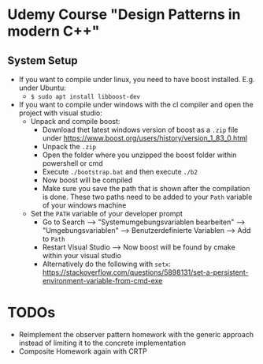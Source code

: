 # Udemy Course "Design Patterns in modern C++"

## System Setup
+ If you want to compile under linux, you need to have boost installed. E.g. under Ubuntu:
	- `$ sudo apt install libboost-dev`
+ If you want to compile under windows with the cl compiler and open the project with visual studio:
	- Unpack and compile boost:
		* Download thet latest windows version of boost as a `.zip` file under https://www.boost.org/users/history/version_1_83_0.html
		* Unpack the `.zip`
		* Open the folder where you unzipped the boost folder within powershell or cmd
		* Execute `./bootstrap.bat` and then execute `./b2`
		* Now boost will be compiled
		* Make sure you save the path that is shown after the compilation is done. These two paths need to be added to your `Path` variable of your windows machine
	- Set the `PATH` variable of your developer prompt
		* Go to Search --> "Systemumgebungsvariablen bearbeiten" --> "Umgebungsvariablen" --> Benutzerdefinierte Variablen --> Add to `Path`
		* Restart Visual Studio --> Now boost will be found by cmake within your visual studio
		* Alternatively do the following with `setx`: https://stackoverflow.com/questions/5898131/set-a-persistent-environment-variable-from-cmd-exe

# TODOs
+ Reimplement the observer pattern homework with the generic approach instead of limiting it to the concrete implementation
+ Composite Homework again with CRTP